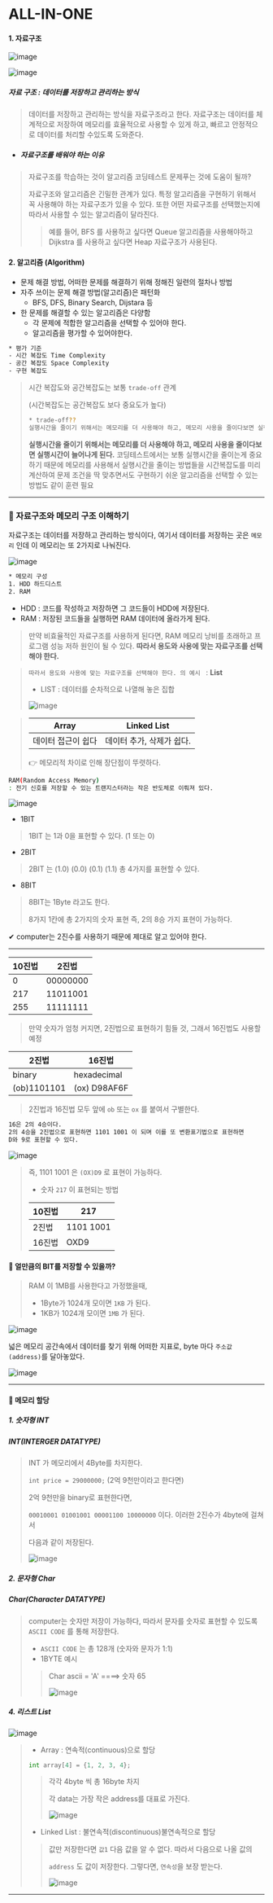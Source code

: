 # ALL-IN-ONE
#### 1. 자료구조 

![image](https://github.com/oiosu/ALL-IN-ONE/assets/99783474/d793a7d6-4b90-4d85-a11f-5e2f89a3fb28)


![image](https://github.com/oiosu/ALL-IN-ONE/assets/99783474/bf87d9d5-b2c6-4c7c-af0a-174c76659678)


##### 자료 구조 : 데이터를 저장하고 관리하는 방식 

>  데이터를 저장하고 관리하는 방식을 자료구조라고 한다. 자료구조는 데이터를 체계적으로 저장하여 메모리를 효율적으로 사용할 수 있게 하고, 빠르고 안정적으로 데이터를 처리할 수있도록 도와준다.

* ##### 자료구조를 배워야 하는 이유 

> 자료구조를 학습하는 것이 알고리즘 코딩테스트 문제푸는 것에 도움이 될까?
>
> 자료구조와 알고리즘은 긴밀한 관계가 있다. 특정 알고리즘을 구현하기 위해서 꼭 사용해야 하는 자료구조가 있을 수 있다. 또한 어떤 자료구조를 선택했는지에 따라서 사용할 수 있는 알고리즘이 달라진다.
>
> > 예를 들어, BFS 를 사용하고 싶다면 Queue 알고리즘을 사용해야하고 Dijkstra 를 사용하고 싶다면 Heap 자료구조가 사용된다. 



#### 2. 알고리즘 (Algorithm)

* 문제 해결 방법, 어떠한 문제를 해결하기 위해 정해진 일련의 절차나 방법 
* 자주 쓰이는 문제 해결 방법(알고리즘)은 패턴화
  * BFS, DFS, Binary Search, Dijstara 등
* 한 문제를 해결할 수 있는 알고리즘은 다양함
  * 각 문제에 적합한 알고리즘을 선택할 수 있어야 한다. 
  * 알고리즘을 평가할 수 있어야한다. 

```bash
* 평가 기준 
- 시간 복잡도 Time Complexity 
- 공간 복잡도 Space Complexity
- 구현 복잡도 
```

> 시간 복잡도와 공간복잡도는 보통 `trade-off` 관계
>
> (시간복잡도는 공간복잡도 보다 중요도가 높다)
>
> ```bash
> * trade-off??
> 실행시간을 줄이기 위해서는 메모리를 더 사용해야 하고, 메모리 사용을 줄이다보면 실행시간이 늘어나게 되는 관계
> ```
>
> **실행시간을 줄이기 위해서는 메모리를 더 사용해야 하고, 메모리 사용을 줄이다보면 실행시간이 늘어나게 된다.** 코딩테스트에서는 보통 실행시간을 줄이는게 중요하기 때문에 메모리를 사용해서 실행시간을 줄이는 방법들을 시간복잡도를 미리 계산하여 문제 조건을 딱 맞추면서도 구현하기 쉬운 알고리즘을 선택할 수 있는 방법도 같이 훈련 필요

---

### 🔻 자료구조와 메모리 구조 이해하기 

자료구조는 데이터를 저장하고 관리하는 방식이다, 여기서 데이터를 저장하는 곳은 `메모리` 인데 이 메모리는 또 2가지로 나눠진다. 

![image](https://github.com/oiosu/ALL-IN-ONE/assets/99783474/ce81bee0-d9d1-463d-b7a9-00aca727af35)

```bash
* 메모리 구성 
1. HDD 하드디스트 
2. RAM
```

* HDD : 코드를 작성하고 저장하면 그 코드들이 HDD에 저장된다.
* RAM : 저장된 코드들을 실행하면 RAM 데이터에 올라가게 된다.

> 만약 비효율적인 자료구조를 사용하게 된다면, RAM 메모리 낭비를 초래하고 프로그램 성능 저하 원인이 될 수 있다. **따라서 용도와 사용에 맞는 자료구조를 선택해야 한다.** 

> `따라서 용도와 사용에 맞는 자료구조를 선택해야 한다. 의 예시 ` : **List**
>
> * LIST : 데이터를 순차적으로 나열해 놓은 집합
>
> ![image](https://github.com/oiosu/ALL-IN-ONE/assets/99783474/7dda14de-b6d3-4a37-ae1c-b9ba98820970)

>
> | Array              | Linked List               |
> | ------------------ | ------------------------- |
> | 데이터 접근이 쉽다 | 데이터 추가, 삭제가 쉽다. |
>
> 👉 메모리적 차이로 인해 장단점이 뚜렷하다.

```bash
RAM(Random Access Memory)
: 전기 신호를 저장할 수 있는 트랜지스터라는 작은 반도체로 이뤄져 있다. 
```

![image](https://github.com/oiosu/ALL-IN-ONE/assets/99783474/a4863dc8-d416-495a-84ed-433077af6660)


* 1BIT 

> 1BIT 는 1과 0을 표현할 수 있다. (1 또는 0)

* 2BIT 

> 2BIT 는 (1.0) (0.0) (0.1) (1.1)  총 4가지를 표현할 수 있다.

* 8BIT

> 8BIT는 1Byte 라고도 한다. 
>
> 8가지 1칸에 총 2가지의 숫자 표현 즉, 2의 8승 가지 표현이 가능하다. 

✔ computer는 2진수를 사용하기 때문에 제대로 알고 있어야 한다. 

---

| 10진법 | 2진법    |
| ------ | -------- |
| 0      | 00000000 |
| 217    | 11011001 |
| 255    | 11111111 |

> 만약 숫자가 엄청 커지면, 2진법으로 표현하기 힘들 것, 그래서 16진법도 사용할 예정 



| 2진법       | 16진법       |
| ----------- | ------------ |
| binary      | hexadecimal  |
| (ob)1101101 | (ox) D98AF6F |

> 2진법과 16진법 모두 앞에 `ob` 또는 `ox` 를 붙여서 구별한다. 

```BASH
16은 2의 4승이다.
2의 4승을 2진법으로 표현하면 1101 1001 이 되며 이를 또 변환표기법으로 표현하면
D와 9로 표현할 수 있다. 
```

![image](https://github.com/oiosu/ALL-IN-ONE/assets/99783474/13d10a9b-4d09-4d24-9288-f6342189722a)


> 즉, 1101 1001 은 `(OX)D9` 로 표현이 가능하다. 
>
> * 숫자 `217` 이 표현되는 방법 
>
> | 10진법 | 217       |
> | ------ | --------- |
> | 2진법  | 1101 1001 |
> | 16진법 | OXD9      |



#### 🤔 얼만큼의 BIT를 저장할 수 있을까?

> RAM 이 1MB를 사용한다고 가정했을때, 
>
> * 1Byte가 1024개 모이면 `1KB` 가 된다. 
> * 1KB가 1024개 모이면 `1MB` 가 된다. 

![image](https://github.com/oiosu/ALL-IN-ONE/assets/99783474/70671374-0e39-4996-bc5f-7bfe9b01cc3a)


넓은 메모리 공간속에서 데이터를 찾기 위해 어떠한 지표로, byte 마다 `주소값(address)`를 달아놓았다. 

![image](https://github.com/oiosu/ALL-IN-ONE/assets/99783474/145d6679-0bbc-4286-87db-5528123d2bd0)


---

#### 🔵 메모리 할당

##### 1. 숫자형 INT

##### INT(INTERGER DATATYPE) 

> INT 가 메모리에서 4Byte를 차지한다. 
>
> `int price = 29000000;` (2억 9천만이라고 한다면)
>
> 2억 9천만을 binary로 표현한다면, 
>
> `00010001 01001001 00001100 10000000` 이다. 이러한 2진수가 4byte에 걸쳐서 
>
> 다음과 같이 저장된다. 
>
> ![image](https://github.com/oiosu/ALL-IN-ONE/assets/99783474/5a2038d1-de47-433f-a36b-dfc5ff56a12b)

##### 2. 문자형 Char

##### Char(Character DATATYPE)

> computer는 숫자만 저장이 가능하다, 따라서 문자를 숫자로 표현할 수 있도록 `ASCII CODE` 를 통해 저장한다. 
>
> * `ASCII CODE` 는 총 128개  (숫자와 문자가 1:1)
> * 1BYTE 예시 
>
> > Char ascii = 'A' ====> 숫자 65
> >
> > ![image](https://github.com/oiosu/ALL-IN-ONE/assets/99783474/11d5c95c-140e-492d-a721-87818084a712)


##### 4. 리스트 List

![image](https://github.com/oiosu/ALL-IN-ONE/assets/99783474/a24c3159-fd8c-4b29-a458-450daf9557b7)

> * Array : 연속적(continuous)으로 할당 
>
> ```python
> int array[4] = {1, 2, 3, 4};
> ```
>
> > 각각 4byte 씩 총 16byte 차지 
> >
> > 각 data는 가장 작은 address를 대표로 가진다. 
> >
> > ![image](https://github.com/oiosu/ALL-IN-ONE/assets/99783474/ef1c69eb-9d1a-4e49-981e-118d5d23f2bf)
>
> * Linked List : 불연속적(discontinuous)불연속적으로 할당
>
> > 값만 저장한다면 `값1`  다음 값을 알 수 없다. 따라서 다음으로 나올 값의 
> >
> > `address` 도 값이 저장한다. 그렇다면, `연속성`을 보장 받는다. 
> >
> > ![image](https://github.com/oiosu/ALL-IN-ONE/assets/99783474/c3c97cb1-4e89-4dc8-a066-728622f17703)

---



